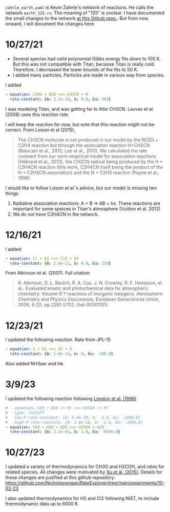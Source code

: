 `zahnle_earth.yaml` is Kevin Zahnle's network of reactions. He calls the network `earth_125.rx`. The meaning of "125" is unclear. I have documented the small changes to the network [at this Github repo.](https://github.com/Nicholaswogan/ImpactAtmosphere/blob/main/ImpactAtmosphere/data/notes.md). But from now, onward, I will document the changes here.

# 10/27/21

- Several species had valid polynomial Gibbs energy fits down to 100 K. But this was not compatible with Titan, because Titan is really cold. Therefore, I decreased the lower bounds of the fits to 50 K.
- I added many particles. Particles are made in various way from species. 

I added

```yaml
- equation: C2H4 + N2D <=> CH3CN + H
  rate-constant: {A: 2.3e-10, b: 0.0, Ea: 503}
```

I was modeling Titan, and was getting far to little CH3CN. Lavvas et al. (2008) uses this reaction rate.

I will keep the reaction for now, but note that this reaction might not be correct. From Loison et al (2015),

> The CH3CN molecule is not produced in our model by the N(2D) + C2H4 reaction but through the association reaction H+CH2CN (Balucani et al., 2012; Lee et al., 2011). We calculated the rate constant from our semi-empirical model for association reactions (Hébrard et al., 2013), the CH2CN radical being produced by the H + C2H4CN reaction (this work, C2H4CN itself being the product of the H + C2H3CN association) and the N + C2H3 reaction (Payne et al., 1996).

I would like to follow Loison et al.'s advice, but our model is missing two things

1. Radiative association reactions: A + B => AB + hv. These reactions are important for some speices in Titan's atmosphere (Vuitton et al. 2012)
2. We do not have C2H4CN in the network.

# 12/16/21

I added

```yaml
- equation: Cl + O3 <=> ClO + O2
  rate-constant: {A: 2.8e-11, b: 0.0, Ea: 250}
```

From Atkinson et al. (2007). Full citation:

> R. Atkinson, D. L. Baulch, R. A. Cox, J. N. Crowley, R. F. Hampson, et al.. Evaluated kinetic and photochemical data for atmospheric chemistry: Volume III ? reactions of inorganic halogens. Atmospheric Chemistry and Physics Discussions, European Geosciences Union, 2006, 6 (2), pp.2281-2702. ⟨hal-00301101⟩

# 12/23/21

I updated the following reaction. Rate from JPL-15

```yaml
- equation: S + O2 <=> SO + O
  rate-constant: {A: 1.6e-12, b: 0, Ea: -100.0}
```

Also added NH3aer and He.

# 3/9/23

I updated the following reaction following [Lovejoy et al. (1996)](https://doi.org/10.1021/jp962414d)

```yaml
# - equation: SO3 + H2O (+ M) <=> H2SO4 (+ M)
#   type: falloff
#   low-P-rate-constant: {A: 9.0e-29, b: -2.0, Ea: -1000.0}
#   high-P-rate-constant: {A: 3.6e-10, b: -2.0, Ea: -1000.0}
- equation: SO3 + H2O + H2O <=> H2SO4 + H2O
  rate-constant: {A: 2.3e-43, b: 1.0, Ea: -6540.0}
```

# 10/27/23

I updated a variety of thermodynamics for CH3O and H2COH, and rates for related species. All changes were motivated by [Xu et al. (2015)](https://doi.org/10.1021/acs.jpca.5b00553). Details for these changes are justified at this github repository: https://github.com/Nicholaswogan/RateExplorer/tree/main/experiments/10-02-23

I also updated thermodynamics for H2 and Cl2 following NIST, to include thermodynamic data up to 6000 K.

